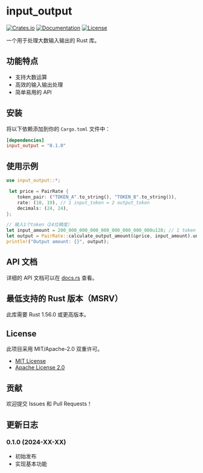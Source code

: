 # input_output

[![Crates.io](https://img.shields.io/crates/v/input_output.svg)](https://crates.io/crates/input_output)
[![Documentation](https://docs.rs/input_output/badge.svg)](https://docs.rs/input_output)
[![License](https://img.shields.io/crates/l/input_output.svg)](LICENSE)

一个用于处理大数输入输出的 Rust 库。

## 功能特点

- 支持大数运算
- 高效的输入输出处理
- 简单易用的 API

## 安装

将以下依赖添加到你的 `Cargo.toml` 文件中：

```toml
[dependencies]
input_output = "0.1.0"
```

## 使用示例

```rust
use input_output::*;

 let price = PairRate {
    token_pair: ("TOKEN_A".to_string(), "TOKEN_B".to_string()),
    rate: (10, 19), // 1 input_token = 2 output_token
    decimals: (24, 24),
};

// 输入1个token（24位精度）
let input_amount = 200_000_000_000_000_000_000_000_000u128; // 1 token with 24 decimals
let output = PairRate::calculate_output_amount(&price, input_amount).unwrap();
println!("Output amount: {}", output);
```

## API 文档

详细的 API 文档可以在 [docs.rs](https://docs.rs/input_output) 查看。

## 最低支持的 Rust 版本（MSRV）

此库需要 Rust 1.56.0 或更高版本。

## License

此项目采用 MIT/Apache-2.0 双重许可。

- [MIT License](LICENSE-MIT)
- [Apache License 2.0](LICENSE-APACHE)

## 贡献

欢迎提交 Issues 和 Pull Requests！

## 更新日志

### 0.1.0 (2024-XX-XX)
- 初始发布
- 实现基本功能
